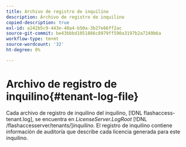 ```yaml
---
title: Archivo de registro de inquilino
description: Archivo de registro de inquilino
copied-description: true
exl-id: a242b5c9-443e-40a4-b50a-3b27e66ff2ac
source-git-commit: be43bbbd1051886c8979ff590a3197b2a7249b6a
workflow-type: tm+mt
source-wordcount: '32'
ht-degree: 0%

---
```


# Archivo de registro de inquilino{#tenant-log-file}

Cada archivo de registro de inquilino del inquilino, [!DNL flashaccess-tenant.log], se encuentra en *LicenseServer.LogRoot* [!DNL /flashaccesserver/tenants/]*inquilino*. El registro de inquilino contiene información de auditoría que describe cada licencia generada para este inquilino.

